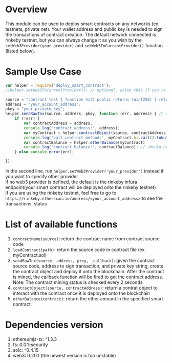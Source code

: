 # Overview
This module can be used to deploy smart contracts on any networks (ex. testnets, private net). Your wallet address and public key is needed to sign the transactions of contract creation. The default network connected is rinkeby testnet, but you can always change it as you wish by the `setWeb3Provider(your_provider)` and `setWeb3ToCurrentProvider()` function (listed below).

# Sample Use Case 
```js
var helper = require('deploy_smart_contract');
//helper.setWeb3ToCurrentProvider(); // optional, write this if you're connecting to injected web3 like MetaMask or parity

source = "contract test { function hi() public returns (uint256) { return 123; }}";
address = "your_account_address";
pkey = "your_private_key";
helper.sendRawTnx(source, address, pkey, function (err, address) { // then wait for the contract to be mined. The waiting time depends on the connected network
    if (!err) {
        var contractAddress = address;
        console.log('contract address:', address);
        var myContract = helper.contractObject(source, contractAddress); 
        console.log('call contract method:', myContract.hi.call().toNumber()); // should print out 123
        var contractBalance = helper.etherBalance(myContract)
        console.log('contract balance:', contractBalance); // should be 0 if no ether is sent to the contract address
    } else console.error(err);

});

```
In the second line, run `helper.setWeb3Provider('your_provider')` instead if you want to specify other provider<br>
If no web3 provider is defined, the default is the rinkeby infura endpoint(your smart contract will be deployed onto the rinkeby testnet)<br>
If you are using the rinkeby testnet, feel free to go to `https://rinkeby.etherscan.io/address/<your_account_address>` to see the transactions' status 

# List of available functions
1. `contractName(source)`: return the contract name from contract source code
2. `loadContract(path)`: return the source code in contract file (ex. myContract.sol)
3. `sendRawTnx(source, address, pkey, _callback)`: given the contract source code, address to sign transaction, and private key string, create the contract object and deploy it onto the blockchain. After the contract is mined, the callback function will be fired to get the contract address. <br>
Note: The contract mining status is checked every 2 seconds.
4. `contractObject(source, contractAddress)`: return a contrat object to interact with the contract once it is deployed onto the blockchain  
5. `etherBalance(contract)`: return the ether amount in the specified smart contract

# Dependencies version
1. ethereumjs-tx: ^1.3.3
2. fs: 0.0.1-security
3. solc: ^0.4.15
5. web3: 0.20.1 (the newest version is too unstable)